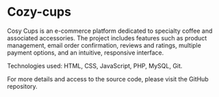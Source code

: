# Cozy-cups
Cosy Cups is an e-commerce platform dedicated to specialty coffee and associated accessories. The project includes features such as product management, email order confirmation, reviews and ratings, multiple payment options, and an intuitive, responsive interface.

Technologies used: HTML, CSS, JavaScript, PHP, MySQL, Git.

For more details and access to the source code, please visit the GitHub repository.
